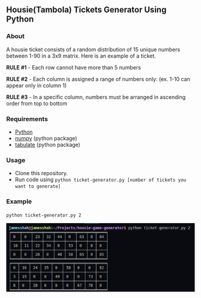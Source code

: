 ## Housie(Tambola) Tickets Generator Using Python

### About

A housie ticket consists of a random distribution of 15 unique numbers between 1-90 in a 3x9 matrix.
Here is an example of a ticket.

**RULE #1** - Each row cannot have more than 5 numbers

**RULE #2** - Each column is assigned a range of numbers only: (ex. 1-10 can appear only in column 1)

**RULE #3** - In a specific column, numbers must be arranged in ascending order from top to bottom

### Requirements

* [Python](https://www.python.org)
* [numpy](https://numpy.org/) (python package)
* [tabulate](https://pypi.org/project/tabulate/) (python package)

### Usage

* Clone this repository.
* Run code using  `python ticket-generator.py [number of tickets you want to generate]`
  
### Example

`python ticket-generator.py 2`

![Ticket Example](ticket_example.png)

